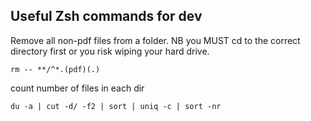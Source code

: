 ## Useful Zsh commands for dev

Remove all non-pdf files from a folder. NB you MUST cd to the correct directory first or you risk wiping your hard drive.

```rm -- **/^*.(pdf)(.)```

count number of files in each dir

```du -a | cut -d/ -f2 | sort | uniq -c | sort -nr```